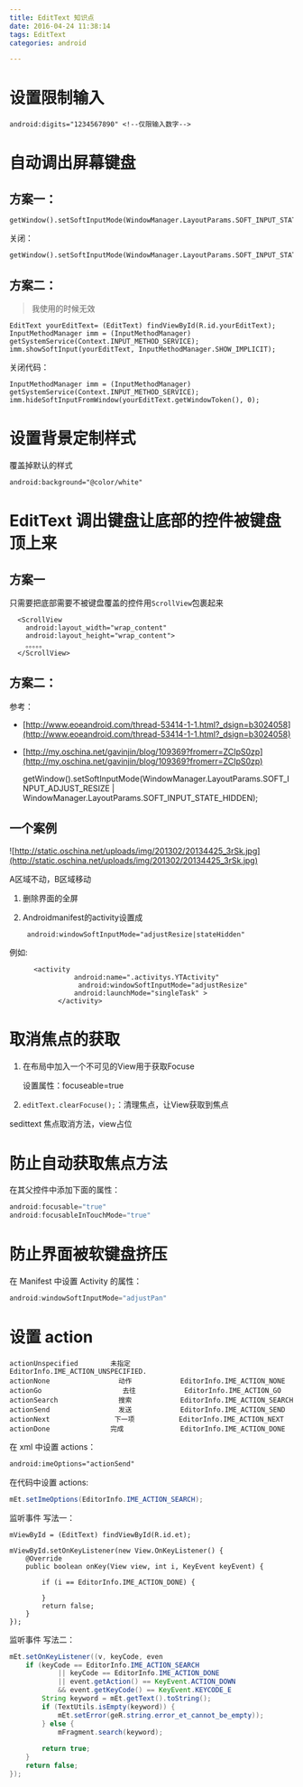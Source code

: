 ```yaml
---
title: EditText 知识点
date: 2016-04-24 11:38:14
tags: EditText
categories: android

---
```




# 设置限制输入

	android:digits="1234567890" <!--仅限输入数字-->

# 自动调出屏幕键盘

## 方案一：

	getWindow().setSoftInputMode(WindowManager.LayoutParams.SOFT_INPUT_STATE_VISIBLE);

关闭：

	getWindow().setSoftInputMode(WindowManager.LayoutParams.SOFT_INPUT_STATE_HIDDEN);

## 方案二：
>我使用的时候无效

	EditText yourEditText= (EditText) findViewById(R.id.yourEditText);
	InputMethodManager imm = (InputMethodManager) getSystemService(Context.INPUT_METHOD_SERVICE);
	imm.showSoftInput(yourEditText, InputMethodManager.SHOW_IMPLICIT);

关闭代码：

	InputMethodManager imm = (InputMethodManager) getSystemService(Context.INPUT_METHOD_SERVICE);
	imm.hideSoftInputFromWindow(yourEditText.getWindowToken(), 0);

<!--more-->

# 设置背景定制样式
覆盖掉默认的样式

	android:background="@color/white"

# EditText 调出键盘让底部的控件被键盘顶上来
## 方案一

只需要把底部需要不被键盘覆盖的控件用`ScrollView`包裹起来

	  <ScrollView
        android:layout_width="wrap_content"
        android:layout_height="wrap_content">
		。。。。。
	  </ScrollView>

## 方案二：
参考：

- [http://www.eoeandroid.com/thread-53414-1-1.html?_dsign=b3024058](http://www.eoeandroid.com/thread-53414-1-1.html?_dsign=b3024058)
- [http://my.oschina.net/gavinjin/blog/109369?fromerr=ZCIpS0zp](http://my.oschina.net/gavinjin/blog/109369?fromerr=ZCIpS0zp)



	getWindow().setSoftInputMode(WindowManager.LayoutParams.SOFT_INPUT_ADJUST_RESIZE |
                WindowManager.LayoutParams.SOFT_INPUT_STATE_HIDDEN);

## 一个案例
![http://static.oschina.net/uploads/img/201302/20134425_3rSk.jpg](http://static.oschina.net/uploads/img/201302/20134425_3rSk.jpg)

A区域不动，B区域移动

1. 删除界面的全屏

2. Androidmanifest的activity设置成

		android:windowSoftInputMode="adjustResize|stateHidden"

例如:

		  <activity
		            android:name=".activitys.YTActivity"
		             android:windowSoftInputMode="adjustResize"
		            android:launchMode="singleTask" >
		        </activity>

# 取消焦点的获取

1. 在布局中加入一个不可见的View用于获取Focuse

	设置属性：focuseable=true

2. `editText.clearFocuse();`：清理焦点，让View获取到焦点

sedittext 焦点取消方法，view占位

# 防止自动获取焦点方法

在其父控件中添加下面的属性：

```JAVA
android:focusable="true"
android:focusableInTouchMode="true"
```

# 防止界面被软键盘挤压

在 Manifest 中设置 Activity 的属性：

```JAVA
android:windowSoftInputMode="adjustPan"
```


# 设置 action

```
actionUnspecified        未指定         EditorInfo.IME_ACTION_UNSPECIFIED.  
actionNone                 动作            EditorInfo.IME_ACTION_NONE 
actionGo                    去往            EditorInfo.IME_ACTION_GO
actionSearch               搜索            EditorInfo.IME_ACTION_SEARCH    
actionSend                 发送            EditorInfo.IME_ACTION_SEND   
actionNext                下一项           EditorInfo.IME_ACTION_NEXT   
actionDone               完成              EditorInfo.IME_ACTION_DONE 
```


在 xml 中设置 actions：

```xml
android:imeOptions="actionSend"
```

在代码中设置 actions:

```java
mEt.setImeOptions(EditorInfo.IME_ACTION_SEARCH);
```

监听事件 写法一：

```
mViewById = (EditText) findViewById(R.id.et);

mViewById.setOnKeyListener(new View.OnKeyListener() {
    @Override
    public boolean onKey(View view, int i, KeyEvent keyEvent) {

        if (i == EditorInfo.IME_ACTION_DONE) {

        }
		return false;
    }
});
```

监听事件 写法二：

```java
mEt.setOnKeyListener((v, keyCode, even
    if (keyCode == EditorInfo.IME_ACTION_SEARCH
            || keyCode == EditorInfo.IME_ACTION_DONE
            || event.getAction() == KeyEvent.ACTION_DOWN
            && event.getKeyCode() == KeyEvent.KEYCODE_E
        String keyword = mEt.getText().toString();
        if (TextUtils.isEmpty(keyword)) {
            mEt.setError(geR.string.error_et_cannot_be_empty));
        } else {
            mFragment.search(keyword);
  
        return true;
    }
    return false;
});
```





